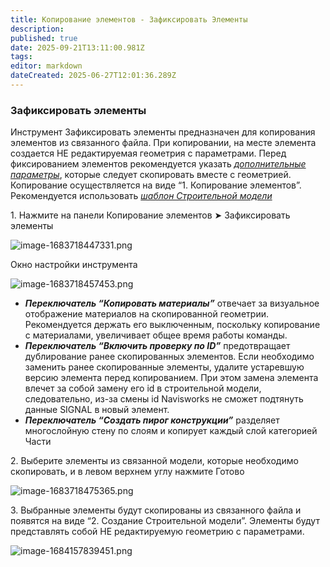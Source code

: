 ```yaml
---
title: Копирование элементов - Зафиксировать Элементы
description: 
published: true
date: 2025-09-21T13:11:00.981Z
tags: 
editor: markdown
dateCreated: 2025-06-27T12:01:36.289Z
---
```


### **Зафиксировать элементы**

Инструмент Зафиксировать элементы предназначен для копирования элементов из связанного файла. При копировании, на месте элемента создается НЕ редактируемая геометрия с параметрами. Перед фиксированием элементов рекомендуется указать [_дополнительные параметры_](https://wiki.sgnl.pro/ru/tools/tools-for-revit/copying-params), которые следует скопировать вместе с геометрией. Копирование осуществляется на виде “1. Копирование элементов”. Рекомендуется использовать [_шаблон Строительной модели_](https://docs.sgnl.pro/s/f/4d8f615a-27fd-4b1a-a631-c7529eb99f03) 

1\. Нажмите на панели Копирование элементов ➤ Зафиксировать элементы

![image-1683718447331.png](https://lh7-rt.googleusercontent.com/docsz/AD_4nXeQu9tSxAgwFOjRkO3EjSD3WeXuBpAHeH5yaSiEM9pqFtJzVXpDtbnWnsHoFGDfSKwrqrKAKWbbQREbT8gN9hL5Y_PRnosHIXu6FjX5fH7E-Dk_MmT7VHJTzwYnOOSOcIfQoEDLmD4ZpiPLy6y7?key=EO6iZbWODBk6VEvepWY-rw)

Окно настройки инструмента

![image-1683718457453.png](https://lh7-rt.googleusercontent.com/docsz/AD_4nXd0q-6eq7G8Vfmi3c1FI_RG0_V_c5cc6kT7eJtAr0sCI5jxF7zVmLs8eZKuS0MT8DaqnlgeDSMNchoxoEdD2hwOuyWQ7oBooBqx574AJGHEcNCQJLpfChd7pJSAyedG7zqt0TeTQiMf_Y53aUvR9Q?key=EO6iZbWODBk6VEvepWY-rw)

-   ***Переключатель “Копировать материалы”*** отвечает за визуальное отображение материалов на скопированной геометрии. Рекомендуется держать его выключенным, поскольку копирование с материалами, увеличивает общее время работы команды.
-   ***Переключатель “Включить проверку по ID”*** предотвращает дублирование ранее скопированных элементов. Если необходимо заменить ранее скопированные элементы, удалите устаревшую версию элемента перед копированием. При этом замена элемента влечет за собой замену его id в строительной модели, следовательно, из-за смены id Navisworks не сможет подтянуть данные SIGNAL в новый элемент.
-   ***Переключатель “Создать пирог конструкции”*** разделяет многослойную стену по слоям и копирует каждый слой категорией Части

2\. Выберите элементы из связанной модели, которые необходимо скопировать, и в левом верхнем углу нажмите Готово

![image-1683718475365.png](https://lh7-rt.googleusercontent.com/docsz/AD_4nXcscHe3Dh_DoK3gk6VReiEbTcf8pEL-GuY692CglG9J9zKdXHK9rbqnuhp0xT0o7T8PxoKM45RwHU1-pP8aEbJt6YpTy80gVb1HugjqUCOf3IbKj2dpqduGx_3aLyFVDTFSMR48eXRk4a8sEN6U?key=EO6iZbWODBk6VEvepWY-rw)

3\. Выбранные элементы будут скопированы из связанного файла и появятся на виде “2. Создание Строительной модели”. Элементы будут представлять собой НЕ редактируемую геометрию с параметрами.

![image-1684157839451.png](https://lh7-rt.googleusercontent.com/docsz/AD_4nXfGpfvLdmDTqRbyjpxSIWmr3TQfcUe1vPbdb1ckkkKULdKOxrZepJFSNQ5cSzMILxmM-nqr57vdvlUFe2T_XFLgoxkMGuCgSH9IncJFrdjzJaL7f4mgbMDGbI5hUihusOQnXpfur5QbqglIgfR5yw?key=EO6iZbWODBk6VEvepWY-rw)